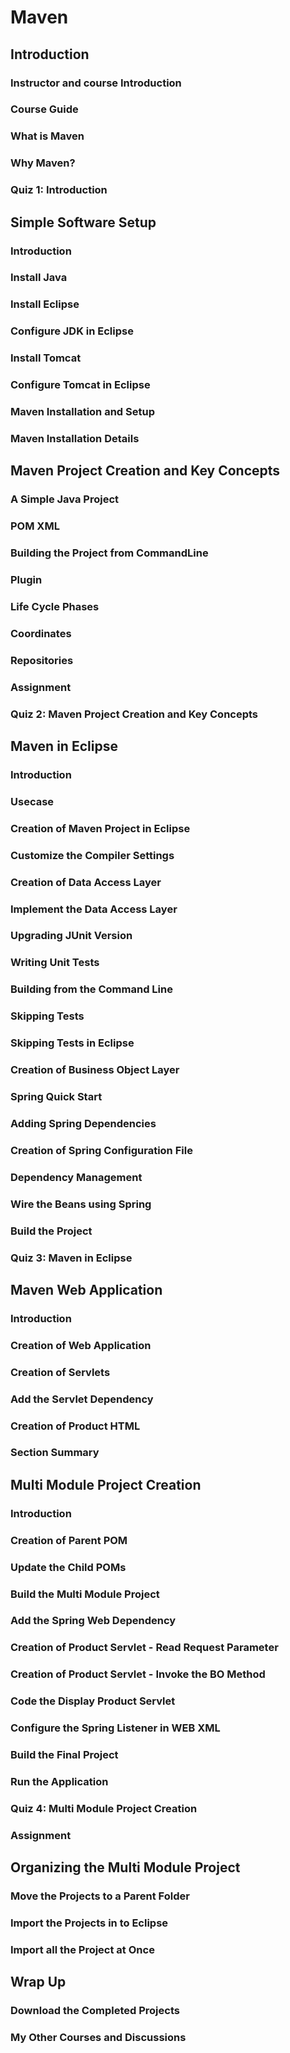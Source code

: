 # Maven #
## Introduction ##
### Instructor and course Introduction ###
### Course Guide ###
### What is Maven ###
### Why Maven? ###
### Quiz 1: Introduction ###

## Simple Software Setup ##
### Introduction ###
### Install Java ###
### Install Eclipse ###
### Configure JDK in Eclipse ###
### Install Tomcat ###
### Configure Tomcat in Eclipse ###
### Maven Installation and Setup ###
### Maven Installation Details ###

## Maven Project Creation and Key Concepts ##
### A Simple Java Project ###
### POM XML ###
### Building the Project from CommandLine ###
### Plugin ###
### Life Cycle Phases ###
### Coordinates ###
### Repositories ###
### Assignment ###
### Quiz 2: Maven Project Creation and Key Concepts ###

## Maven in Eclipse ##
### Introduction ###
### Usecase ###
### Creation of Maven Project in Eclipse ###
### Customize the Compiler Settings ###
### Creation of Data Access Layer ###
### Implement the Data Access Layer ###
### Upgrading JUnit Version ###
### Writing Unit Tests ###
### Building from the Command Line ###
### Skipping Tests ###
### Skipping Tests in Eclipse ###
### Creation of Business Object Layer ###
### Spring Quick Start ###
### Adding Spring Dependencies ###
### Creation of Spring Configuration File ###
### Dependency Management ###
### Wire the Beans using Spring ###
### Build the Project ###
### Quiz 3: Maven in Eclipse ###

## Maven Web Application ##
### Introduction ###
### Creation of Web Application ###
### Creation of Servlets ###
### Add the Servlet Dependency ###
### Creation of Product HTML ###
### Section Summary ###

## Multi Module Project Creation ##
### Introduction ###
### Creation of Parent POM ###
### Update the Child POMs ###
### Build the Multi Module Project ###
### Add the Spring Web Dependency ###
### Creation of Product Servlet - Read Request Parameter ###
### Creation of Product Servlet - Invoke the BO Method ###
### Code the Display Product Servlet ###
### Configure the Spring Listener in WEB XML ###
### Build the Final Project ###
### Run the Application ###
### Quiz 4: Multi Module Project Creation ###
### Assignment ###

## Organizing the Multi Module Project ##
### Move the Projects to a Parent Folder ###
### Import the Projects in to Eclipse ###
### Import all the Project at Once ###

## Wrap Up ##
### Download the Completed Projects ###
### My Other Courses and Discussions ###